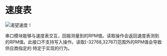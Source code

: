 # 速度表
![渴望速度！](block:create:speedometer)

串口模块能够与速度表交互，回报测量到的RPM值。读取操作会返回速度表测到的RPM值。此接口不支持写入操作。读取[-32768,32767]范围外的RPM值会导致供应商指定的 特定于实现的行为。
